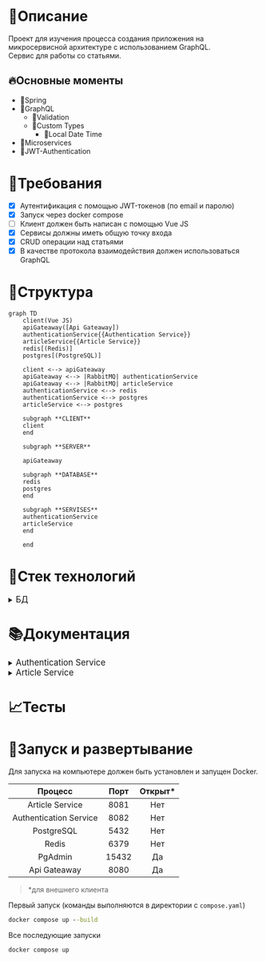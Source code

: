 # 📃Описание
Проект для изучения процесса
создания приложения на микросервисной архитектуре
с использованием GraphQL.\
Сервис для работы со статьями.
## 🔥Основные моменты
* 🔶Spring
* 🔶GraphQL
  * 🔶Validation
  * 🔶Custom Types
    * 🔶Local Date Time
* 🔶Microservices
* 🔶JWT-Authentication
# 📗Требования
- [x] Аутентификация с помощью JWT-токенов (по email и паролю)
- [x] Запуск через docker compose
- [ ] Клиент должен быть написан с помощью Vue JS
- [x] Сервисы должны иметь общую точку входа
- [x] CRUD операции над статьями
- [x] В качестве протокола взаимодействия должен использоваться GraphQL
# 🎨Структура
```mermaid
graph TD
    client(Vue JS)
    apiGateaway([Api Gateaway])
    authenticationService{{Authentication Service}}
    articleService{{Article Service}}
    redis[(Redis)]
    postgres[(PostgreSQL)]

    client <--> apiGateaway
    apiGateaway <--> |RabbitMQ| authenticationService
    apiGateaway <--> |RabbitMQ| articleService
    authenticationService <--> redis
    authenticationService <--> postgres
    articleService <--> postgres

    subgraph **CLIENT**
    client
    end

    subgraph **SERVER**

    apiGateaway

    subgraph **DATABASE**
    redis
    postgres
    end

    subgraph **SERVISES**
    authenticationService
    articleService
    end

    end
```
# 🔧Стек технологий

<details>
<summary>
<big>БД</big>
</summary>

* Redis
* PostgreSQL

</details>

# 📚Документация
<details>
<summary>
<big>Authentication Service</big>
</summary>

### Схема

```graphql
scalar LocalDateTime

directive @Pattern(message: String! = "Поле должно быть формата: example@example.example", regexp: String! = "\\S+@\\S+\\.\\S+") on ARGUMENT_DEFINITION | INPUT_FIELD_DEFINITION
directive @Size(min: Int! = 8, max: Int! = 21000, message: String! = "Поле должно состоять из минимум 8 символов") on ARGUMENT_DEFINITION | INPUT_FIELD_DEFINITION

type User{
    id: ID!
    email: String!
    createdAt: LocalDateTime!
    lastLogin: LocalDateTime!
}

type JwtTokenResponse{
    accessToken: String!
    refreshToken: String!
}

type Query{
    currentUser: User!
}

type Mutation{
    authenticate(email: String! @Pattern, password: String! @Size): JwtTokenResponse!
    register(email: String! @Pattern, password: String! @Size): JwtTokenResponse!
    refreshToken(refreshToken: String!): JwtTokenResponse!
    #None
    logout: Int

    updateUser(password: String! @Size): User!
}
```

</details>

<details>
<summary>
<big>Article Service</big>
</summary>

### Схема

```graphql
type ArticleEntity {
    id: ID!
    title: String!
    content: String!
}

type Query {
    getAllArticles: [ArticleEntity!]!
    getArticle(id: ID): ArticleEntity!
}

type Mutation {
    createArticle(title: String!, content: String!): ArticleEntity!
    updateArticle(id: ID!, title: String, content: String): ArticleEntity!
    #None
    deleteArticle(id: ID!): Int
}
```

</details>

# 📈Тесты
# 🚩Запуск и развертывание
Для запуска на компьютере должен быть установлен и запущен Docker.

|         Процесс         |  Порт  | Открыт*  |
|:-----------------------:|:------:|:--------:|
|     Article Service     |  8081  |   Нет    |
| Authentication Service  |  8082  |   Нет    |
|       PostgreSQL        |  5432  |   Нет    |
|          Redis          |  6379  |   Нет    |
|         PgAdmin         | 15432  |    Да    |
|      Api Gateaway       |  8080  |    Да    |

> *для внешнего клиента

Первый запуск (команды выполняются в директории с `compose.yaml`)
```bat
docker compose up --build
```
Все последующие запуски
```bat
docker compose up
```
